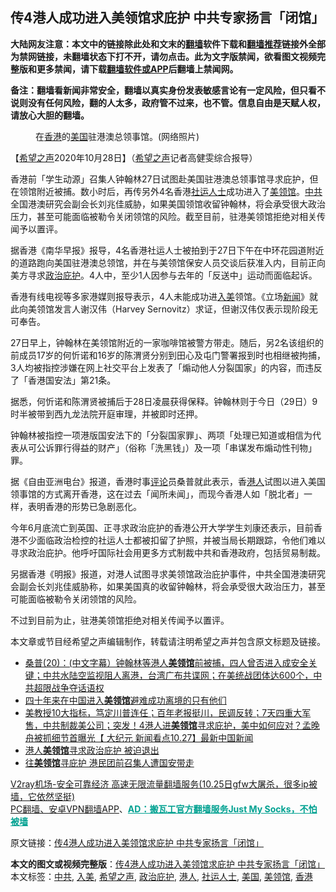 <h2>传4港人成功进入美领馆求庇护 中共专家扬言「闭馆」</h2> <p class="notice"><b>大陆网友注意：本文中的链接除此处和文末的<a href="https://github.com/bannedbook/fanqiang" >翻墙</a>软件下载和<a href="https://github.com/killgcd/justmysocks/blob/master/README.md">翻墙推荐</a>链接外全部为禁网链接，未翻墙状态下打不开，请勿点击。此为文字版禁闻，欲看图文视频完整版和更多禁闻，请下载<a href="https://github.com/bannedbook/fanqiang">翻墙软件或APP</a>后翻墙上禁闻网。</p><p>备注：翻墙看新闻非常安全，翻墙以真实身份发表敏感言论有一定风险，但只看不说则没有任何风险，翻的人太多，政府管不过来，也不管。信息自由是天赋人权，请放心大胆的翻墙。</b></p>  <div class="entry"> <figure><figcaption>在<a href="https://www.bannedbook.org/bnews/tag/%e9%a6%99%e6%b8%af/" class="st_tag internal_tag" rel="tag" title="标签 香港 下的日志">香港</a>的<a href="https://www.bannedbook.org/bnews/tag/%e7%be%8e%e5%9b%bd/" class="st_tag internal_tag" rel="tag" title="标签 美国 下的日志">美国</a>驻港澳总领事馆。(网络照片)</figcaption></figure> <p>【<span class='wp_keywordlink_affiliate'><a href="https://www.soundofhope.org" title="希望之声" target="_blank">希望之声</a></span>2020年10月28日】（<a href="https://www.bannedbook.org/bnews/tag/%e5%b8%8c%e6%9c%9b%e4%b9%8b%e5%a3%b0/" class="st_tag internal_tag" rel="tag" title="标签 希望之声 下的日志">希望之声</a>记者高健雯综合报导）</p> <p>香港前「学生动源」召集人钟翰林27日试图赴美国驻港澳总领事馆寻求庇护，但在领馆附近被捕。数小时后，再传另外4名香港<a href="https://www.bannedbook.org/bnews/tag/%E7%A4%BE%E8%BF%90%E4%BA%BA%E5%A3%AB/" class="st_tag internal_tag" rel="tag" title="标签 社运人士 下的日志">社运人士</a>成功进入了<a href="https://www.bannedbook.org/bnews/tag/%E7%BE%8E%E9%A2%86%E9%A6%86/" class="st_tag internal_tag" rel="tag" title="标签 美领馆 下的日志">美领馆</a>。<a href="https://www.bannedbook.org/bnews/tag/%e4%b8%ad%e5%85%b1/" class="st_tag internal_tag" rel="tag" title="标签 中共 下的日志">中共</a>全国港澳研究会副会长刘兆佳威胁，如果美国领馆收留钟翰林，将会承受很大政治压力，甚至可能面临被勒令关闭领馆的风险。截至目前，驻港美领馆拒绝对相关传闻予以置评。</p> <p>据香港《南华早报》报导，4名香港社运人士被拍到于27日下午在中环花园道附近的道路跑向美国驻港澳总领馆，并在与美领馆保安人员交谈后获准入内，目前正向美方寻求<a href="https://www.bannedbook.org/bnews/tag/%e6%94%bf%e6%b2%bb%e5%ba%87%e6%8a%a4/" class="st_tag internal_tag" rel="tag" title="标签 政治庇护 下的日志">政治庇护</a>。4人中，至少1人因参与去年的「反送中」运动而面临起诉。</p> <p>香港有线电视等多家港媒则报导表示，4人未能成功进<a href="https://www.bannedbook.org/bnews/tag/%E5%85%A5%E7%BE%8E/" class="st_tag internal_tag" rel="tag" title="标签 入美 下的日志">入美</a>领馆。《立场<span class='wp_keywordlink_affiliate'><a href="https://www.bannedbook.org/" title="新闻">新闻</a></span>》就此向美领馆发言人谢汉伟（Harvey Sernovitz）求证，但谢汉伟仅表示现阶段无可奉告。</p>  <p>27日早上，钟翰林在美领馆附近的一家咖啡馆被警方带走。随后，另2名该组织的前成员17岁的何忻诺和16岁的陈渭贤分别到田心及屯门警署报到时也相继被拘捕，3人均被指控涉嫌在网上社交平台上发表了「煽动他人分裂国家」的内容，而违反了「香港国安法」第21条。</p> <p>据悉，何忻诺和陈渭贤被捕后于28日凌晨获得保释。钟翰林则于今日（29日）9时半被带到西九龙法院开庭审理，并被即时还押。</p> <p>钟翰林被指控一项港版国安法下的「分裂国家罪」、两项「处理已知道或相信为代表从可公诉罪行得益的财产」（俗称「洗黑钱」）及一项「串谋发布煽动性刊物」罪。</p> <p>据《自由亚洲电台》报道，香港时事<span class='wp_keywordlink_affiliate'><a href="https://www.bannedbook.org/bnews/comments/" title="新闻评论" target="_blank">评论</a></span>员桑普就此表示，香<a href="https://www.bannedbook.org/bnews/tag/%e6%b8%af%e4%ba%ba/" class="st_tag internal_tag" rel="tag" title="标签 港人 下的日志">港人</a>试图以进入美国领事馆的方式离开香港，这在过去「闻所未闻」，而现今香港人如「脱北者」一样，表明香港的形势已急剧恶化。</p>  <p>今年6月底流亡到英国、正寻求政治庇护的香港公开大学学生刘康还表示，目前香港不少面临政治检控的社运人士都被扣留了护照，并被当局长期跟踪，令他们难以寻求政治庇护。他呼吁国际社会用更多方式制裁中共和香港政府，包括贸易制裁。</p> <p>另据香港《明报》报道，对港人试图寻求美领馆政治庇护事件，中共全国港澳研究会副会长刘兆佳威胁称，如果美国真的收留钟翰林，将会承受很大政治压力，甚至可能面临被勒令关闭领馆的风险。</p> <p>不过到目前为止，驻港美领馆拒绝对相关传闻予以置评。</p> <p>本文章或节目经希望之声编辑制作，转载请注明希望之声并包含原文标题及链接。</p>  <ul class='op-related-articles' title='相关阅读'> <li><a href='https://www.bannedbook.org/bnews/bannedvideo/20201028/1421832.html' target='_blank'>桑普(20)：(中文字幕）钟翰林等港人<b>美领馆</b>前被捕，四人曾否进入成安全关键；中共水陆空监视阻人离港，台湾广布共谍网；在美统战团体达600个，中共超限战争夺话语权</a></li> <li><a href='https://www.bannedbook.org/bnews/comments/20201028/1421813.html' target='_blank'>四十年来在中国进入<b>美领馆</b>避难成功离境的只有他们</a></li> <li><a href='https://www.bannedbook.org/bnews/bannedvideo/20201028/1421512.html' target='_blank'>美教授10大指标，笃定川普连任；百年老报挺川，民调反转；7天四重大军售，中共制裁美公司；突发！4港人进<b>美领馆</b>寻求庇护，美中如何应对？孟晚舟被抓细节首曝光【 大纪元 新闻看点10.27】最新中国新闻</a></li> <li><a href='https://www.bannedbook.org/bnews/ssgc/20201028/1421374.html' target='_blank'>港人<b>美领馆</b>寻求政治庇护 被迫退出</a></li> <li><a href='https://www.bannedbook.org/bnews/bannedvideo/20201028/1421328.html' target='_blank'>往<b>美领馆</b>寻庇护 港民团前召集人遭国安带走</a></li> </ul> <p class="texttj"> <a href="https://www.bannedbook.org/forum23/topic22702.html" target="_blank">V2ray机场-安全可靠经济 高速无限流量翻墙服务(10.25日gfw大屠杀，很多ip被墙，它依然坚挺)</a><br/> <a href="https://github.com/bannedbook/fanqiang/wiki/%E7%A6%81%E9%97%BB%E7%BD%91%E5%AE%89%E5%8D%93%E7%BF%BB%E5%A2%99%E6%96%B0%E9%97%BBAPP" target="_blank">PC翻墙、安卓VPN翻墙APP</a>、<span onclick="window.open('https://github.com/killgcd/justmysocks/blob/master/README.md')" style="font-weight:bold;color:#00A191;cursor:pointer;text-decoration:underline;outline:none">AD：搬瓦工官方翻墙服务Just My Socks，不怕被墙</span></p><p>原文链接：<a class="src_link"  href="https://www.soundofhope.org/post/437128" target="_blank">传4港人成功进入美领馆求庇护 中共专家扬言「闭馆」</a></p><a name='sharetosocial'></a>       <div><b>本文的图文或视频完整版</b>：<a href='https://www.bannedbook.org/bnews/comments/20201029/1422202.html'>传4港人成功进入美领馆求庇护 中共专家扬言「闭馆」</a></div>  </div><!--END ENTRY--> <div class="postfooter"> <div>本文标签：<a href="https://www.bannedbook.org/bnews/tag/%e4%b8%ad%e5%85%b1/" rel="tag">中共</a>, <a href="https://www.bannedbook.org/bnews/tag/%E5%85%A5%E7%BE%8E/" rel="tag">入美</a>, <a href="https://www.bannedbook.org/bnews/tag/%e5%b8%8c%e6%9c%9b%e4%b9%8b%e5%a3%b0/" rel="tag">希望之声</a>, <a href="https://www.bannedbook.org/bnews/tag/%e6%94%bf%e6%b2%bb%e5%ba%87%e6%8a%a4/" rel="tag">政治庇护</a>, <a href="https://www.bannedbook.org/bnews/tag/%e6%b8%af%e4%ba%ba/" rel="tag">港人</a>, <a href="https://www.bannedbook.org/bnews/tag/%E7%A4%BE%E8%BF%90%E4%BA%BA%E5%A3%AB/" rel="tag">社运人士</a>, <a href="https://www.bannedbook.org/bnews/tag/%e7%be%8e%e5%9b%bd/" rel="tag">美国</a>, <a href="https://www.bannedbook.org/bnews/tag/%E7%BE%8E%E9%A2%86%E9%A6%86/" rel="tag">美领馆</a>, <a href="https://www.bannedbook.org/bnews/tag/%e9%a6%99%e6%b8%af/" rel="tag">香港</a></div>  </div><!--END POSTFOOTER--> 